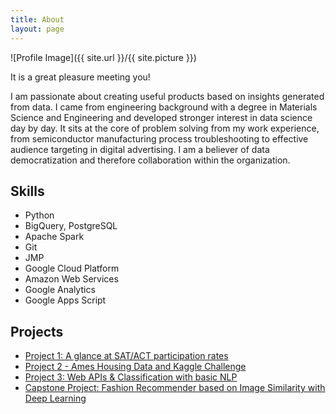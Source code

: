 ```yaml
---
title: About
layout: page
---
```

![Profile Image]({{ site.url }}/{{ site.picture }})

<p>It is a great pleasure meeting you!</p>

<p>I am passionate about creating useful products based on insights generated from data. I came from engineering background with a degree in Materials Science and Engineering and developed stronger interest in data science day by day. It sits at the core of problem solving from my work experience, from semiconductor manufacturing process troubleshooting to effective audience targeting in digital advertising. I am a believer of data democratization and therefore collaboration within the organization.</p>

<h2>Skills</h2>

<ul class="skill-list">
	<li>Python</li>
	<li>BigQuery, PostgreSQL</li>
	<li>Apache Spark</li>
	<li>Git</li>
	<li>JMP</li>
	<li>Google Cloud Platform</li>
	<li>Amazon Web Services</li>
	<li>Google Analytics</li>
	<li>Google Apps Script</li>
</ul>

<h2>Projects</h2>

<ul>
	<li><a href="https://github.com/yubin627/ga_projects/tree/master/Project_1">Project 1: A glance at SAT/ACT participation rates</a></li>
	<li><a href="https://github.com/yubin627/ga_projects/tree/master/Project_2">Project 2 - Ames Housing Data and Kaggle Challenge</a></li>
	<li><a href="https://github.com/yubin627/ga_projects/tree/master/Project_3">Project 3: Web APIs & Classification with basic NLP</a></li>
	<li><a href="https://github.com/yubin627/ga_projects/tree/master/Capstone_Project">Capstone Project: Fashion Recommender based on Image Similarity with Deep Learning</a></li>
</ul>
